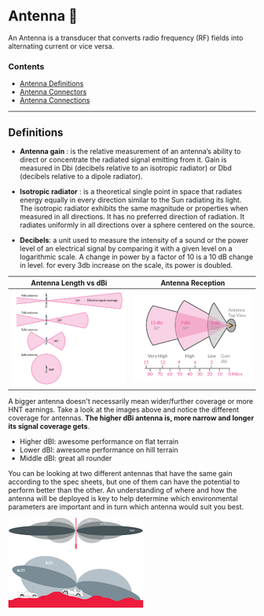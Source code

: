 # Antenna 📡

An Antenna is a transducer that converts radio frequency (RF) fields into alternating current or vice versa. 

### Contents 

* [Antenna Definitions](#definitions)
* [Antenna Connectors](../../handy-guides/antenna/connectors.md)
* [Antenna Connections](../../handy-guides/antenna/connections.md)

<hr>

## Definitions

* **Antenna gain** : is the relative measurement of an antenna’s ability to direct or concentrate the radiated signal emitting from it. Gain is measured in Dbi (decibels relative to an isotropic radiator) or Dbd (decibels relative to a dipole radiator).

* **Isotropic radiator** : is a theoretical single point in space that radiates energy equally in every direction similar to the Sun radiating its light. The isotropic radiator exhibits the same magnitude or properties when measured in all directions. It has no preferred direction of radiation. It radiates uniformly in all directions over a sphere centered on the source.

* **Decibels**: a unit used to measure the intensity of a sound or the power level of an electrical signal by comparing it with a given level on a logarithmic scale. A change in power by a factor of 10 is a 10 dB change in level. for every 3db increase on the scale, its power is doubled.


| Antenna Length vs dBi | Antenna Reception |
|---| ---|
| ![Antenna length vs dbi](../../media/photos/antenna/antenna-length-vs-dbi.png)| ![Antenna Receception](../../media/photos/antenna/antenna-reception.png) | 


A bigger antenna doesn't necessarily mean wider/further coverage or more HNT earnings. Take a look at the images above and notice the different coverage for antennas. **The higher dBi antenna is, more narrow and longer its signal coverage gets**.


* Higher dBI: awesome performance on flat terrain
* Lower dBI: awresome performance on hill terrain
* Middle dBI: great all rounder

You can be looking at two different antennas that have the same gain according to the spec sheets, but one of them can have the potential to perform better than the other. An understanding of where and how the antenna will be deployed is key to help determine which environmental parameters are important and in turn which antenna would suit you best.

![Antenna Gain on Different Terrain](../../media/photos/antenna/antenna-gain-location.png)
